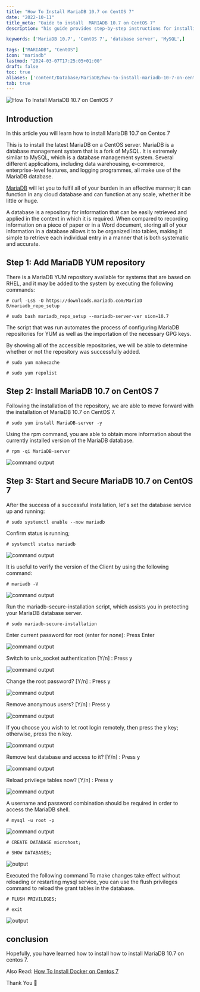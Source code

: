 ```yaml
---
title: "How To Install MariaDB 10.7 on CentOS 7"
date: "2022-10-11"
title_meta: "Guide to install  MARIADB 10.7 on CentOS 7"
description: "his guide provides step-by-step instructions for installing MariaDB 10.3, a popular open-source relational database management system, on your CentOS 7 server. It covers adding the MariaDB repository, installing the MariaDB server package, initializing the database, and securing your installation."

keywords: ['MariaDB 10.7', 'CentOS 7', 'database server', 'MySQL',]

tags: ["MARIADB", "CentOS"]
icon: "mariadb"
lastmod: "2024-03-07T17:25:05+01:00"
draft: false
toc: true
aliases: ['content/Database/MariaDB/how-to-install-mariadb-10-7-on-centos-7/']
tab: true
---
```


![How To Install MariaDB 10.7 on CentOS 7](images/How-To-Install-MariaDB-10.7-on-CentOS-7-2-1024x576.png)

## Introduction

In this article you will learn how to install MariaDB 10.7 on Centos 7

This is to install the latest MariaDB on a CentOS server. MariaDB is a database management system that is a fork of MySQL. It is extremely similar to MySQL, which is a database management system. Several different applications, including data warehousing, e-commerce, enterprise-level features, and logging programmes, all make use of the MariaDB database.

[MariaDB](https://en.wikipedia.org/wiki/MariaDB) will let you to fulfil all of your burden in an effective manner; it can function in any cloud database and can function at any scale, whether it be little or huge.

A database is a repository for information that can be easily retrieved and applied in the context in which it is required. When compared to recording information on a piece of paper or in a Word document, storing all of your information in a database allows it to be organized into tables, making it simple to retrieve each individual entry in a manner that is both systematic and accurate.

## Step 1: Add MariaDB YUM repository

There is a MariaDB YUM repository available for systems that are based on RHEL, and it may be added to the system by executing the following commands:

```
# curl -LsS -O https://downloads.mariadb.com/MariaD B/mariadb_repo_setup
```

```
# sudo bash mariadb_repo_setup --mariadb-server-ver sion=10.7
```

The script that was run automates the process of configuring MariaDB repositories for YUM as well as the importation of the necessary GPG keys.

By showing all of the accessible repositories, we will be able to determine whether or not the repository was successfully added.

```
# sudo yum makecache
```

```
# sudo yum repolist
```

## Step 2: Install MariaDB 10.7 on CentOS 7

Following the installation of the repository, we are able to move forward with the installation of MariaDB 10.7 on CentOS 7.

```
# sudo yum install MariaDB-server -y
```

Using the rpm command, you are able to obtain more information about the currently installed version of the MariaDB database.

```
# rpm -qi MariaDB-server
```

![command output](images/image-336.png)

## Step 3: Start and Secure MariaDB 10.7 on CentOS 7

After the success of a successful installation, let's set the database service up and running:

```
# sudo systemctl enable --now mariadb
```

Confirm status is running;

```
# systemctl status mariadb
```

![command output](images/image-338.png)

It is useful to verify the version of the Client by using the following command:

```
# mariadb -V
```

![command output](images/image-339.png)

Run the mariadb-secure-installation script, which assists you in protecting your MariaDB database server.

```
# sudo mariadb-secure-installation
```

Enter current password for root (enter for none): Press Enter

![command output](images/image-349.png)

Switch to unix\_socket authentication \[Y/n\] : Press y

![command output](images/image-340.png)

Change the root password? \[Y/n\] : Press y

![command output](images/image-341.png)

Remove anonymous users? \[Y/n\] : Press y

![command output](images/image-342.png)

If you choose you wish to let root login remotely, then press the y key; otherwise, press the n key.

![command output](images/image-343.png)

Remove test database and access to it? \[Y/n\] : Press y

![command output](images/image-344.png)

Reload privilege tables now? \[Y/n\] : Press y

![command output](images/image-345.png)

A username and password combination should be required in order to access the MariaDB shell.

```
# mysql -u root -p
```

![command output](images/image-346.png)

```
# CREATE DATABASE microhost;
```

```
# SHOW DATABASES;
```

![output](images/image-347.png)

Executed the following command To make changes take effect without reloading or restarting mysql service, you can use the flush privileges command to reload the grant tables in the database.

```
# FLUSH PRIVILEGES;
```

```
# exit
```

![ output](images/image-348.png)

## conclusion

Hopefully, you have learned how to install how to install MariaDB 10.7 on centos 7.

Also Read: [How To Install Docker on Centos 7](https://utho.com/docs/tutorial/how-to-install-docker-on-centos-7/)

Thank You 🙂
